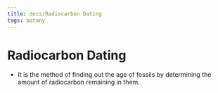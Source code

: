 ```yaml
---
title: docs/Radiocarbon Dating
tags: botany
---
```


# Radiocarbon Dating
- It is the method of finding out the age of fossils by determining the amount of radiocarbon remaining in them.